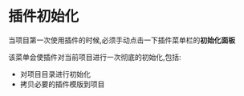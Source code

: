 # 插件初始化

当项目第一次使用插件的时候,必须手动点击一下插件菜单栏的**初始化面板**

该菜单会使插件对当前项目进行一次彻底的初始化,包括:
- 对项目目录进行初始化
- 拷贝必要的插件模版到项目
